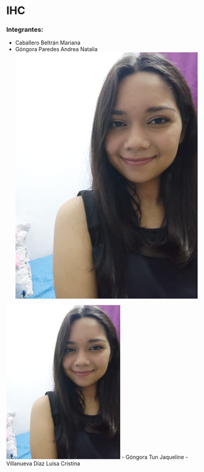 # IHC

### Integrantes:
- Caballero Beltrán Mariana
- Góngora Paredes Andrea Natalia
 ![](https://github.com/AndreaGP25/IHC/blob/main/WhatsApp%20Image%202024-06-12%20at%208.28.34%20PM.jpeg)
<img src="https://github.com/AndreaGP25/IHC/blob/main/WhatsApp%20Image%202024-06-12%20at%208.28.34%20PM.jpeg" alt="Texto alternativo" width="300"/>
- Góngora Tun Jaqueline
- Villanueva Díaz Luisa Cristina
